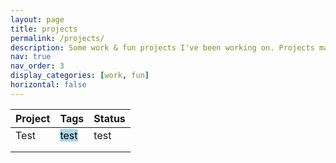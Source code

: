 ```yaml
---
layout: page
title: projects
permalink: /projects/
description: Some work & fun projects I've been working on. Projects marked with a ✅ are completed, and projects marked with a 🛠️ are currently ongoing.
nav: true
nav_order: 3
display_categories: [work, fun]
horizontal: false
---
```


| **Project** | **Tags**                                               | **Status** |
|-------------|--------------------------------------------------------|------------|
| Test        | <mark style="background-color: #ADD8E6!important">test</mark> | test       |
|             |                                                        |            |
|             |                                                        |            |
 
